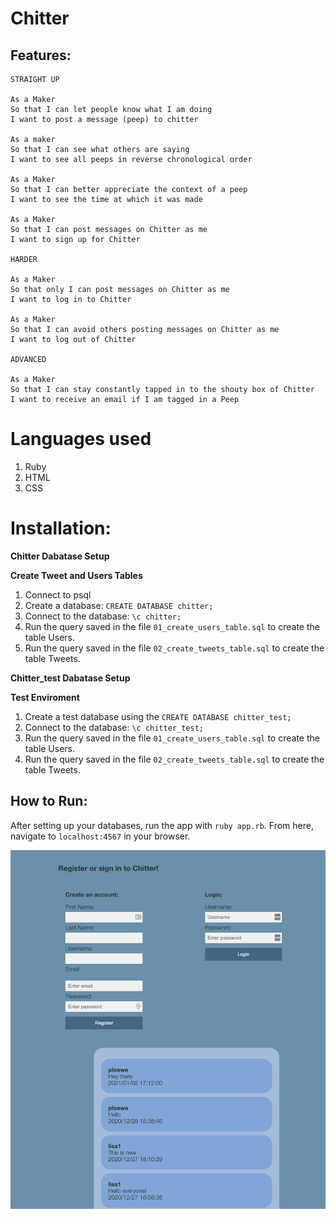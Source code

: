 Chitter
=================
Features:
-------

```
STRAIGHT UP

As a Maker
So that I can let people know what I am doing  
I want to post a message (peep) to chitter

As a maker
So that I can see what others are saying  
I want to see all peeps in reverse chronological order

As a Maker
So that I can better appreciate the context of a peep
I want to see the time at which it was made

As a Maker
So that I can post messages on Chitter as me
I want to sign up for Chitter

HARDER

As a Maker
So that only I can post messages on Chitter as me
I want to log in to Chitter

As a Maker
So that I can avoid others posting messages on Chitter as me
I want to log out of Chitter

ADVANCED

As a Maker
So that I can stay constantly tapped in to the shouty box of Chitter
I want to receive an email if I am tagged in a Peep
```
# Languages used
1. Ruby
2. HTML
3. CSS


# Installation:

**Chitter Dabatase Setup**

**Create Tweet and Users Tables**


1. Connect to psql
2. Create a database: `CREATE DATABASE chitter;`
3. Connect to the database: `\c chitter;`
4. Run the query saved in the file ```01_create_users_table.sql``` to create the table Users.
5. Run the query saved in the file ```02_create_tweets_table.sql``` to create the table Tweets.

**Chitter_test Dabatase Setup**

**Test Enviroment**

1. Create a test database using the `CREATE DATABASE chitter_test;`
2. Connect to the database: `\c chitter_test;`
3. Run the query saved in the file ```01_create_users_table.sql``` to create the table Users.
4. Run the query saved in the file ```02_create_tweets_table.sql``` to create the table Tweets.



## How to Run:

After setting up your databases, run the app with ```ruby app.rb```.
From here, navigate to ```localhost:4567``` in your browser.

![Homepage](Homepage.png)
